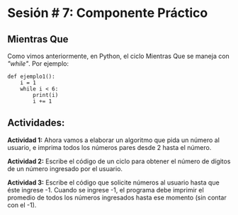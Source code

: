 # Sesión # 7: Componente Práctico


## Mientras Que

Como vimos anteriormente, en Python, el ciclo Mientras Que se maneja con *"while"*. Por ejemplo:

```
def ejemplo1():
    i = 1
    while i < 6:
        print(i)
        i += 1
```

## Actividades:
 
**Actividad 1:**  Ahora vamos a elaborar un algoritmo que pida un número al usuario, e imprima todos los números pares desde 2 hasta el número.

**Actividad 2:**  Escribe el código de un ciclo para obtener el número de dígitos de un número ingresado por el usuario.

**Actividad 3:** Escribe el código que solicite números al usuario hasta que éste ingrese -1. Cuando se ingrese -1, el programa debe imprimir el promedio de todos los números ingresados hasta ese momento (sin contar con el -1).